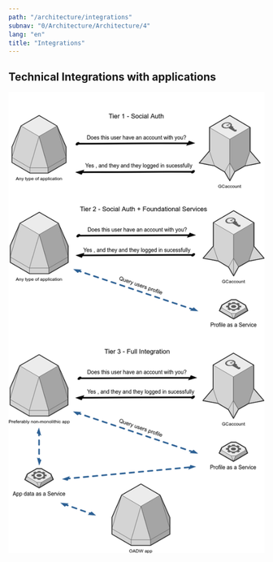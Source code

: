 ```yaml
---
path: "/architecture/integrations"
subnav: "0/Architecture/Architecture/4"
lang: "en"
title: "Integrations"
---
```

<helmet>
<title> Architecture - Integrations</title>
</helmet>

## Technical Integrations with applications

![OADW Solution Integration Levels](../../../img/architecture/OADW_Architecture-App_Integration_Levels.png)